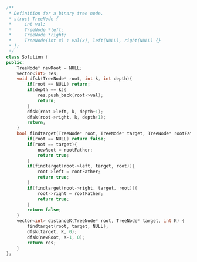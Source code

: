 <!--
 * @Author: your name
 * @Date: 2021-02-04 13:05:05
 * @LastEditTime: 2021-02-04 13:05:22
 * @LastEditors: Please set LastEditors
 * @Description: In User Settings Edit
 * @FilePath: /projects/leetcode/863. 二叉树中所有距离为 K 的结点.md
-->
```c++
/**
 * Definition for a binary tree node.
 * struct TreeNode {
 *     int val;
 *     TreeNode *left;
 *     TreeNode *right;
 *     TreeNode(int x) : val(x), left(NULL), right(NULL) {}
 * };
 */
class Solution {
public:
    TreeNode* newRoot = NULL;
    vector<int> res;
    void dfsk(TreeNode* root, int k, int depth){
        if(root == NULL) return;
        if(depth == k){
            res.push_back(root->val);
            return;
        }
        dfsk(root->left, k, depth+1);
        dfsk(root->right, k, depth+1);
        return;
    }
    bool findtarget(TreeNode* root, TreeNode* target, TreeNode* rootFather){
        if(root == NULL) return false;
        if(root == target){
            newRoot = rootFather;
            return true;
        }
        if(findtarget(root->left, target, root)){
            root->left = rootFather;
            return true;
        }
        if(findtarget(root->right, target, root)){
            root->right = rootFather;
            return true;
        }
        return false;
    }
    vector<int> distanceK(TreeNode* root, TreeNode* target, int K) {
        findtarget(root, target, NULL);
        dfsk(target, K, 0);
        dfsk(newRoot, K-1, 0);
        return res;
    }
};
```
